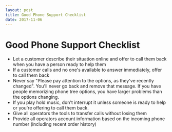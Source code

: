 ```yaml
---
layout: post
title: Good Phone Support Checklist
date: 2017-11-06
---
```


# Good Phone Support Checklist
* Let a customer describe their situation online and offer to call them back when you have a person ready to help them
* If a customer calls and no one's available to answer immediately, offer to call them back
* Never say "Please pay attention to the options, as they've recently changed". You'll never go back and remove that message. If you have people memorizing phone tree options, you have larger problems than the options changing.
* If you play hold music, don't interrupt it unless someone is ready to help or you're offering to call them back.
* Give all operators the tools to transfer calls without losing them
* Provide all operators account information based on the incoming phone number (including recent order history)
